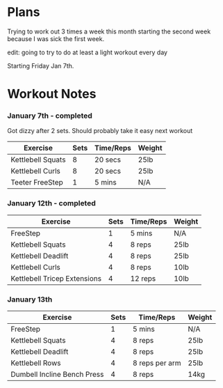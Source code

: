 # Plans

Trying to work out 3 times a week this month starting the second week because I was sick the first week. 

edit: going to try to do at least a light workout every day

Starting Friday Jan 7th.

# Workout Notes

### January 7th - completed

Got dizzy after 2 sets. Should probably take it easy next workout

| Exercise | Sets | Time/Reps | Weight |
| --- | --- | --- | --- |
| Kettlebell Squats | 8 | 20 secs | 25lb |
| Kettlebell Curls | 8 | 20 secs | 25lb |
| Teeter FreeStep | 1 | 5 mins | N/A |

### January 12th - completed

| Exercise | Sets | Time/Reps | Weight |
| --- | --- | --- | --- |
| FreeStep | 1 | 5 mins | N/A |
| Kettlebell Squats | 4 | 8 reps | 25lb |
| Kettlebell Deadlift | 4 | 8 reps | 25lb |
| Kettlebell Curls | 4 | 8 reps | 10lb |
| Kettlebell Tricep Extensions | 4 | 12 reps | 10lb |

### January 13th
| Exercise | Sets | Time/Reps | Weight |
| --- | --- | --- | --- |
| FreeStep | 1 | 5 mins | N/A |
| Kettlebell Squats | 4 | 8 reps | 25lb |
| Kettlebell Deadlift | 4 | 8 reps | 25lb |
| Kettlebell Rows | 4 | 8 reps per arm | 25lb |
| Dumbell Incline Bench Press | 4 | 8 reps | 14kg |


